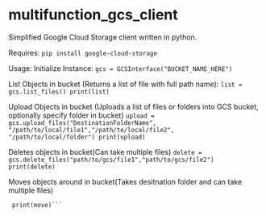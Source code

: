 # multifunction_gcs_client
Simplified Google Cloud Storage client written in python. 

Requires:
```pip install google-cloud-storage ```

Usage:
  Initialize Instance:
    ```gcs = GCSInterface("BUCKET_NAME_HERE")```

  List Objects in bucket (Returns a list of file with full path name):
    ```list = gcs.list_files()
    print(list)```

  Upload Objects in bucket (Uploads a list of files or folders into GCS bucket, optionally specify folder in bucket)
    ```upload = gcs.upload_files("DestinationFolderName", "/path/to/local/file1","/path/to/local/file2", "/path/to/local/folder")
    print(upload)```

  Deletes objects in bucket(Can take multiple files)
    ```delete = gcs.delete_files("path/to/gcs/file1","path/to/gcs/file2")
    print(delete)```

  Moves objects around in bucket(Takes desitnation folder and can take multiple files)
   ``` move = gcs.move_files("DestinationFolderName","path/to/gcs/file")
    print(move)```



